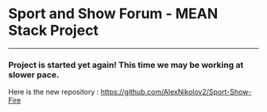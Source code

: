 # Sport and Show Forum - MEAN Stack Project #

___

<h3>Project is started yet again! This time we may be working at slower pace.</h3>

Here is the new repository : https://github.com/AlexNikolov2/Sport-Show-Fire